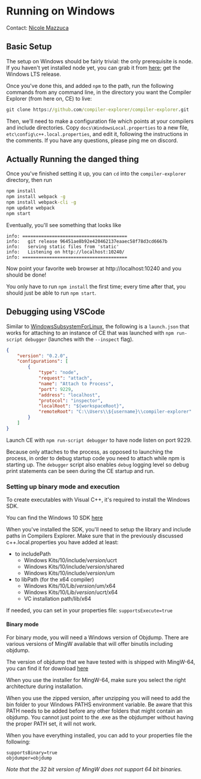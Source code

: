 # Running on Windows

Contact: [Nicole Mazzuca](https://github.com/ubsan)

## Basic Setup

The setup on Windows should be fairly trivial:
the only prerequisite is node.
If you haven't yet installed node yet, you can grab it from
[here](https://nodejs.org/en/);
get the Windows LTS release.

Once you've done this,
and added `npm` to the path,
run the following commands from any command line,
in the directory you want the Compiler Explorer (from here on, CE)
to live:

```bat
git clone https://github.com/compiler-explorer/compiler-explorer.git
```

Then, we'll need to make a configuration file
which points at your compilers and include directories.
Copy `docs\WindowsLocal.properties` to a new file,
`etc\config\c++.local.properties`, and edit it,
following the instructions in the comments.
If you have any questions, please ping me on discord.


## Actually Running the danged thing

Once you've finished setting it up,
you can `cd` into the `compiler-explorer` directory,
then run

```bat
npm install
npm install webpack -g
npm install webpack-cli -g
npm update webpack
npm start
```

Eventually, you'll see something that looks like

```
info: =======================================
info:   git release 96451ae8b92e420462137eaaec58f78d3cd6667b
info:   serving static files from 'static'
info:   Listening on http://localhost:10240/
info: =======================================
```

Now point your favorite web browser at http://localhost:10240
and you should be done!

You only have to run `npm install` the first time;
every time after that, you should just be able to run `npm start`.

## Debugging using VSCode
Similar to [WindowsSubsystemForLinux](WindowsSubsystemForLinux.md), the following is a `launch.json` that works for attaching to an instance of CE that was launched with `npm run-script debugger` (launches with the `--inspect` flag). 


```json
{
    "version": "0.2.0",
    "configurations": [
        {
            "type": "node",
            "request": "attach",
            "name": "Attach to Process",
            "port": 9229,
            "address": "localhost",
            "protocol": "inspector",
            "localRoot": "${workspaceRoot}",
            "remoteRoot": "C:\\Users\\${username}\\compiler-explorer"
        }
    ]
}
```

Launch CE with `npm run-script debugger` to have node listen on port 9229. 

Because only attaches to the process, as opposed to launching the process, in order to debug startup code you need to attach while npm is starting up.  The `debugger` script also enables `debug` logging level so debug print statements can be seen during the CE startup and run.

### Setting up binary mode and execution

To create executables with Visual C++, it's required to install the Windows SDK.

You can find the Windows 10 SDK [here](https://developer.microsoft.com/en-US/windows/downloads/windows-10-sdk)

When you've installed the SDK, you'll need to setup the library and include paths in Compilers Explorer.
Make sure that in the previously discussed c++.local.properties you have added at least:
 * to includePath
   - Windows Kits/10/include/*version*/ucrt
   - Windows Kits/10/include/*version*/shared
   - Windows Kits/10/include/*version*/um
 * to libPath (for the x64 compiler)
   - Windows Kits/10/Lib/*version*/um/x64
   - Windows Kits/10/Lib/*version*/ucrt/x64
   - VC installation path/lib/x64

If needed, you can set in your properties file: ```supportsExecute=true```

#### Binary mode

For binary mode, you will need a Windows version of Objdump. There are various
versions of MingW available that will offer binutils including objdump.

The version of objdump that we have tested with is shipped with MingW-64,
you can find it for download [here](https://sourceforge.net/projects/mingw-w64/)

When you use the installer for MingW-64, make sure you select the right architecture during installation.

When you use the zipped version, after unzipping you will need to add the bin folder to your Windows PATHS environment variable. Be aware that this PATH needs to be added before any other folders that might contain an objdump. You cannot just point to the .exe as the objdumper without having the proper PATH set, it will not work.

When you have everything installed, you can add to your properties file the following:
```
supportsBinary=true
objdumper=objdump
```

*Note that the 32 bit version of MingW does not support 64 bit binaries.*
